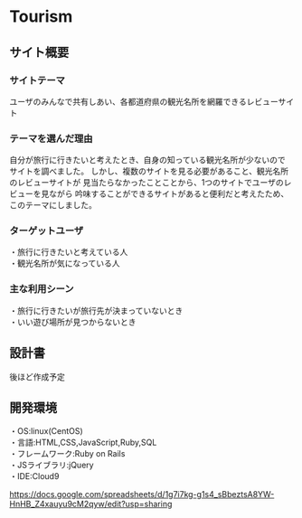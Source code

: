 # Tourism

## サイト概要
### サイトテーマ

ユーザのみんなで共有しあい、各都道府県の観光名所を網羅できるレビューサイト


### テーマを選んだ理由

自分が旅行に行きたいと考えたとき、自身の知っている観光名所が少ないので
サイトを調べました。
しかし、複数のサイトを見る必要があること、観光名所のレビューサイトが
見当たらなかったことことから、1つのサイトでユーザのレビューを見ながら
吟味することができるサイトがあると便利だと考えたため、このテーマにしました。


### ターゲットユーザ
・旅行に行きたいと考えている人<br>
・観光名所が気になっている人


### 主な利用シーン
・旅行に行きたいが旅行先が決まっていないとき<br>
・いい遊び場所が見つからないとき


## 設計書
後ほど作成予定


## 開発環境
・OS:linux(CentOS)<br>
・言語:HTML,CSS,JavaScript,Ruby,SQL<br>
・フレームワーク:Ruby on Rails<br>
・JSライブラリ:jQuery<br>
・IDE:Cloud9


<!--## 使用素材-->
https://docs.google.com/spreadsheets/d/1g7i7kg-g1s4_sBbeztsA8YW-HnHB_Z4xauyu9cM2qyw/edit?usp=sharing
